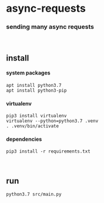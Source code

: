 # async-requests

### sending many async requests
<br>



## install

#### system packages

```
apt install python3.7
apt install python3-pip
```

#### virtualenv
```
pip3 install virtualenv
virtualenv --python=python3.7 .venv
. .venv/bin/activate
```

#### dependencies
```
pip3 install -r requirements.txt
```
<br>

## run
```
python3.7 src/main.py
```